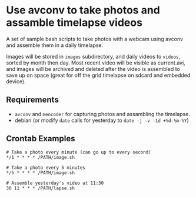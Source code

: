 # Use avconv to take photos and assamble timelapse videos

A set of sample bash scripts to take photos with a webcam using avconv and assemble them in a daily timelapse.

Images will be stored in `images` subdirectory, and daily videos to `videos`, sorted by month then day. Most recent video will be visible as current.avi, and images will be archived and deleted after the video is assembled to save up on space (great for off the grid timelapse on sdcard and embedded device).

## Requirements

* `avconv` and `mencoder` for capturing photos and assambling the timelapse.
* debian (or modify `date` calls for yesterday to `date -j -v -1d +%d-%m-%Y`)

## Crontab Examples

    # Take a photo every minute (can go up to every second)
    */1 * * * * /PATH/image.sh

    # Take a photo every 5 minutes
    */5 * * * * /PATH/image.sh

    # Assemble yesterday's video at 11:30
    30 11 * * * /PATH/lapse.sh
